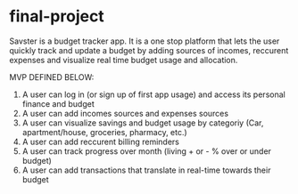 # final-project

Savster is a budget tracker app. It is a one stop platform that lets the user quickly track and update a budget by adding sources of incomes, reccurent expenses and visualize real time budget usage and allocation.

MVP DEFINED BELOW:

1) A user can log in (or sign up of first app usage) and access its personal finance and budget
2) A user can add incomes sources and expenses sources
3) A user can visualize savings and budget usage by categoriy (Car, apartment/house, groceries, pharmacy, etc.)
4) A user can add reccurent billing reminders
5) A user can track progress over month (living + or - % over or under budget)
6) A user can add transactions that translate in real-time towards their budget
